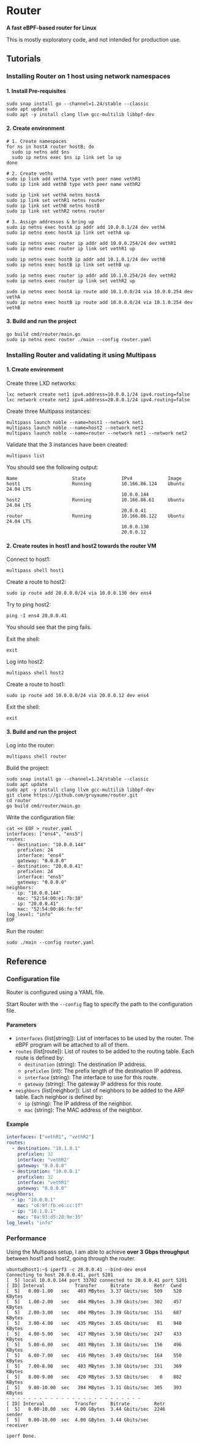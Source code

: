 # Router

**A fast eBPF-based router for Linux**

This is mostly exploratory code, and not intended for production use.

## Tutorials

### Installing Router on 1 host using network namespaces

#### 1. Install Pre-requisites

```shell
sudo snap install go --channel=1.24/stable --classic
sudo apt update
sudo apt -y install clang llvm gcc-multilib libbpf-dev
```

#### 2. Create environment

```shell
# 1. Create namespaces
for ns in hostA router hostB; do
  sudo ip netns add $ns
  sudo ip netns exec $ns ip link set lo up
done

# 2. Create veths
sudo ip link add vethA type veth peer name vethR1
sudo ip link add vethB type veth peer name vethR2

sudo ip link set vethA netns hostA
sudo ip link set vethR1 netns router
sudo ip link set vethB netns hostB
sudo ip link set vethR2 netns router

# 3. Assign addresses & bring up
sudo ip netns exec hostA ip addr add 10.0.0.1/24 dev vethA
sudo ip netns exec hostA ip link set vethA up

sudo ip netns exec router ip addr add 10.0.0.254/24 dev vethR1
sudo ip netns exec router ip link set vethR1 up

sudo ip netns exec hostB ip addr add 10.1.0.1/24 dev vethB
sudo ip netns exec hostB ip link set vethB up

sudo ip netns exec router ip addr add 10.1.0.254/24 dev vethR2
sudo ip netns exec router ip link set vethR2 up

sudo ip netns exec hostA ip route add 10.1.0.0/24 via 10.0.0.254 dev vethA
sudo ip netns exec hostB ip route add 10.0.0.0/24 via 10.1.0.254 dev vethB
```

#### 3. Build and run the project

```shell
go build cmd/router/main.go
sudo ip netns exec router ./main --config router.yaml
```

### Installing Router and validating it using Multipass

#### 1. Create environment

Create three LXD networks:

```shell
lxc network create net1 ipv4.address=10.0.0.1/24 ipv4.routing=false
lxc network create net2 ipv4.address=20.0.0.1/24 ipv4.routing=false
```

Create three Multipass instances:

```shell
multipass launch noble --name=host1 --network net1
multipass launch noble --name=host2 --network net2
multipass launch noble --name=router --network net1 --network net2
```

Validate that the 3 instances have been created:

```shell
multipass list
```

You should see the following output:

```shell
Name                    State             IPv4             Image
host1                   Running           10.166.86.124    Ubuntu 24.04 LTS
                                          10.0.0.144
host2                   Running           10.166.86.61     Ubuntu 24.04 LTS
                                          20.0.0.41
router                  Running           10.166.86.122    Ubuntu 24.04 LTS
                                          10.0.0.130
                                          20.0.0.12
```

#### 2. Create routes in host1 and host2 towards the router VM

Connect to host1:

```shell
multipass shell host1
```

Create a route to host2:

```shell
sudo ip route add 20.0.0.0/24 via 10.0.0.130 dev ens4
```

Try to ping host2:

```shell
ping -I ens4 20.0.0.41
```

You should see that the ping fails.

Exit the shell:

```shell
exit
```

Log into host2:

```shell
multipass shell host2
```

Create a route to host1:

```shell
sudo ip route add 10.0.0.0/24 via 20.0.0.12 dev ens4
```

Exit the shell:

```shell
exit
```

#### 3. Build and run the project

Log into the router:

```shell
multipass shell router
```

Build the project:

```shell
sudo snap install go --channel=1.24/stable --classic
sudo apt update
sudo apt -y install clang llvm gcc-multilib libbpf-dev
git clone https://github.com/gruyaume/router.git
cd router
go build cmd/router/main.go
```

Write the configuration file:

```shell
cat << EOF > router.yaml
interfaces: ["ens4", "ens5"]
routes:
  - destination: "10.0.0.144"
    prefixlen: 24
    interface: "ens4"
    gateway: "0.0.0.0"
  - destination: "20.0.0.41"
    prefixlen: 24
    interface: "ens5"
    gateway: "0.0.0.0"
neighbors:
  - ip: "10.0.0.144"
    mac: "52:54:00:e1:7b:38"
  - ip: "20.0.0.41"
    mac: "52:54:00:86:fe:fd"
log_level: "info"
EOF
```

Run the router:

```shell
sudo ./main --config router.yaml
```

## Reference

### Configuration file

Router is configured using a YAML file. 

Start Router with the `--config` flag to specify the path to the configuration file.

#### Parameters

- `interfaces` (list[string]): List of interfaces to be used by the router. The eBPF program will be attached to all of them.
- `routes` (list[route]): List of routes to be added to the routing table. Each route is defined by:
  - `destination` (string): The destination IP address.
  - `prefixlen` (int): The prefix length of the destination IP address.
  - `interface` (string): The interface to use for this route.
  - `gateway` (string): The gateway IP address for this route.
- `neighbors` (list[neighbor]): List of neighbors to be added to the ARP table. Each neighbor is defined by:
  - `ip` (string): The IP address of the neighbor.
  - `mac` (string): The MAC address of the neighbor.

#### Example

```yaml
interfaces: ["vethR1", "vethR2"]
routes:
  - destination: "10.1.0.1"
    prefixlen: 32
    interface: "vethR2"
    gateway: "0.0.0.0"
  - destination: "10.0.0.1"
    prefixlen: 32
    interface: "vethR1"
    gateway: "0.0.0.0"
neighbors:
  - ip: "10.0.0.1"
    mac: "c6:9f:fb:e6:cc:1f"
  - ip: "10.1.0.1"
    mac: "8a:93:d5:28:9e:35"
log_level: "info"
```

### Performance

Using the Multipass setup, I am able to achieve **over 3 Gbps throughput** between host1 and host2, going through the router.

```shell
ubuntu@host1:~$ iperf3 -c 20.0.0.41 --bind-dev ens4
Connecting to host 20.0.0.41, port 5201
[  5] local 10.0.0.144 port 33702 connected to 20.0.0.41 port 5201
[ ID] Interval           Transfer     Bitrate         Retr  Cwnd
[  5]   0.00-1.00   sec   403 MBytes  3.37 Gbits/sec  509    520 KBytes       
[  5]   1.00-2.00   sec   404 MBytes  3.39 Gbits/sec  302    457 KBytes       
[  5]   2.00-3.00   sec   404 MBytes  3.39 Gbits/sec  151    687 KBytes       
[  5]   3.00-4.00   sec   435 MBytes  3.65 Gbits/sec   81    940 KBytes       
[  5]   4.00-5.00   sec   417 MBytes  3.50 Gbits/sec  247    433 KBytes       
[  5]   5.00-6.00   sec   403 MBytes  3.38 Gbits/sec  156    496 KBytes       
[  5]   6.00-7.00   sec   416 MBytes  3.49 Gbits/sec  164    550 KBytes       
[  5]   7.00-8.00   sec   403 MBytes  3.38 Gbits/sec  331    369 KBytes       
[  5]   8.00-9.00   sec   420 MBytes  3.53 Gbits/sec    0    882 KBytes       
[  5]   9.00-10.00  sec   394 MBytes  3.31 Gbits/sec  305    393 KBytes       
- - - - - - - - - - - - - - - - - - - - - - - - -
[ ID] Interval           Transfer     Bitrate         Retr
[  5]   0.00-10.00  sec  4.00 GBytes  3.44 Gbits/sec  2246             sender
[  5]   0.00-10.00  sec  4.00 GBytes  3.44 Gbits/sec                  receiver

iperf Done.
```
